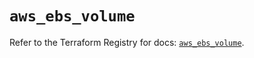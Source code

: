 # `aws_ebs_volume`

Refer to the Terraform Registry for docs: [`aws_ebs_volume`](https://registry.terraform.io/providers/hashicorp/aws/6.12.0/docs/resources/ebs_volume).
